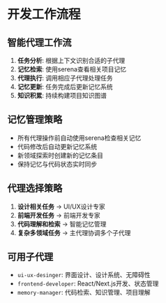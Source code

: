 # 开发工作流程

## 智能代理工作流
1. **任务分析**: 根据上下文识别合适的子代理
2. **记忆检索**: 使用serena查看相关项目记忆
3. **代理执行**: 调用相应子代理处理任务
4. **记忆更新**: 任务完成后更新记忆系统
5. **知识积累**: 持续构建项目知识图谱

## 记忆管理策略
- 所有代理操作前自动使用serena检查相关记忆
- 代码修改后自动更新记忆系统
- 新领域探索时创建新的记忆条目
- 保持记忆与代码状态实时同步

## 代理选择策略
1. **设计相关任务** → UI/UX设计专家
2. **前端开发任务** → 前端开发专家  
3. **代码理解和检索** → 智能记忆管理
4. **复杂多领域任务** → 主代理协调多个子代理

## 可用子代理
- `ui-ux-desinger`: 界面设计、设计系统、无障碍性
- `frontend-developer`: React/Next.js开发、状态管理
- `memory-manager`: 代码检索、知识管理、项目理解
